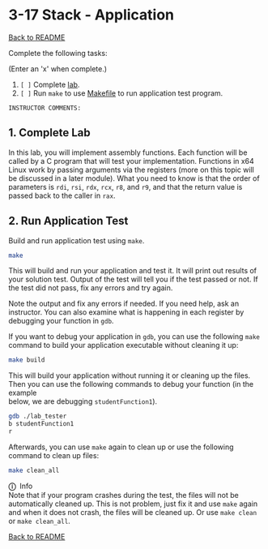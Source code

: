 
# 3-17 Stack - Application

[Back to README](README.md)

Complete the following tasks:

(Enter an 'x' when complete.)

1. `[ ]` Complete [lab](4_lab.asm).
2. `[ ]` Run `make` to use [Makefile](Makefile) to run application test 
program.

```
INSTRUCTOR COMMENTS:  
```


## 1. Complete Lab

In this lab, you will implement assembly functions. Each function will be
called by a C program that will test your implementation. Functions in x64
Linux work by passing arguments via the registers (more on this topic will be
discussed in a later module). What you need to know is that the order of
parameters is `rdi`, `rsi`, `rdx`, `rcx`, `r8`, and `r9`, and that the return
value is passed back to the caller in `rax`. 


## 2. Run Application Test

Build and run application test using `make`.

``` sh
make
```

This will build and run your application and test it. It will print out 
results of your solution test. Output of the test will tell you if the test 
passed or not.  If the test did not pass, fix any errors and try again.

Note the output and fix any errors if needed. If you need help, ask an 
instructor. You can also examine what is happening in each register by 
debugging your function in `gdb`.

If you want to debug your application in `gdb`, you can use the following 
`make` command to build your application executable without cleaning it up:

``` sh
make build
```

This will build your application without running it or cleaning up the files. 
Then you can use the following commands to debug your function (in the example  
below, we are debugging `studentFunction1`).

``` sh
gdb ./lab_tester
b studentFunction1
r
```

Afterwards, you can use `make` again to clean up or use the following command 
to clean up files:

``` sh
make clean_all
```

<span class="box-purple"><span class="bar-purple">
    <span class="purple">**ⓘ**</span>&nbsp; Info   
</span><span class="inner">
    Note that if your program crashes during the test, the files will not be
    automatically cleaned up. This is not problem, just fix it and use `make`
    again and when it does not crash, the files will be cleaned up. Or use
    `make clean` or `make clean_all`.
</span></span>


[Back to README](README.md)

<link rel="stylesheet" href="../.css/boxes.css">


<!--- End of file. --->
